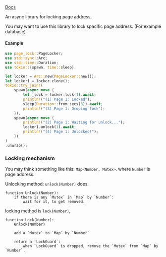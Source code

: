 [Docs](https://docs.rs/page-lock)

An async library for locking page address.

You may want to use this library to lock spacific page address. (For example database)

#### Example

```rust
use page_lock::PageLocker;
use std::sync::Arc;
use std::time::Duration;
use tokio::{spawn, time::sleep};

let locker = Arc::new(PageLocker::new());
let locker1 = locker.clone();
tokio::try_join!(
    spawn(async move {
        let _lock = locker.lock(1).await;
        println!("(1) Page 1: Locked");
        sleep(Duration::from_secs(3)).await;
        println!("(3) Page 1: Droping lock");
    }),
    spawn(async move {
        println!("(2) Page 1: Waiting for unlock...");
        locker1.unlock(1).await;
        println!("(4) Page 1: Unlocked!");
    })
)
.unwrap();
```

### Locking mechanism

You may think something like this: `Map<Number, Mutex>`. where `Number` is page address.

Unlocking method: `unlock(Number)` does:

```
function Unlock(Number):
    if there is any `Mutex` in `Map` by `Number`:
        wait for it, to get removed. 
```

locking method is `lock(Number)`,

```
function Lock(Number):
    Unlock(Number)
    
    add a `Mutex` to `Map` by `Number`

    return a `LockGuard`:
        when `LockGuard` is dropped, remove the `Mutex` from `Map` by `Number`.
```